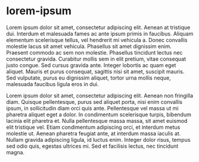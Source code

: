 lorem-ipsum
===========

Lorem ipsum dolor sit amet, consectetur adipiscing elit. Aenean at tristique dui. Interdum et malesuada fames ac ante ipsum primis in faucibus. Aliquam elementum scelerisque tellus, vel hendrerit mi vehicula a. Donec convallis molestie lacus sit amet vehicula. Phasellus sit amet dignissim enim. Praesent commodo ac sem non molestie. Phasellus tincidunt lectus nec consectetur gravida. Curabitur mollis sem in elit pretium, vitae consequat justo congue. Sed cursus gravida ante. Integer lobortis ac quam eget aliquet. Mauris et purus consequat, sagittis nisi sit amet, suscipit mauris. Sed vulputate, purus eu dignissim aliquet, tortor urna mollis neque, malesuada faucibus ligula eros in dui.

Lorem ipsum dolor sit amet, consectetur adipiscing elit. Aenean non fringilla diam. Quisque pellentesque, purus sed aliquet porta, nisi enim convallis ipsum, in sollicitudin diam orci quis ante. Pellentesque vel massa ut mi pharetra aliquet eget a dolor. In condimentum scelerisque turpis, bibendum lacinia elit pharetra et. Nulla pellentesque massa massa, sit amet euismod elit tristique vel. Etiam condimentum adipiscing orci, et interdum metus molestie ut. Aenean pharetra feugiat ante, at interdum massa iaculis at. Nullam gravida adipiscing ligula, id luctus enim. Integer dolor risus, tempus sed odio quis, egestas ultrices mi. Sed et facilisis lectus, nec tincidunt magna. 
